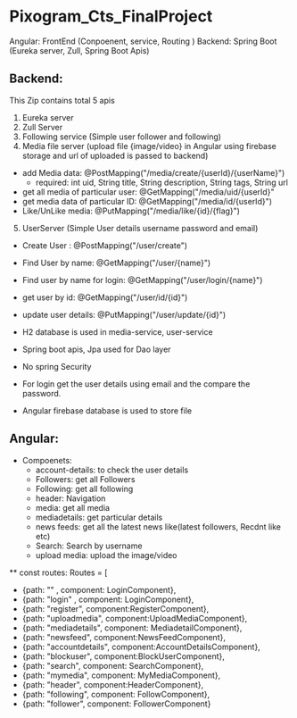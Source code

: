 # Pixogram_Cts_FinalProject

Angular: FrontEnd (Conpoenent, service, Routing )
Backend: Spring Boot (Eureka server, Zull, Spring Boot Apis)


<h2>Backend:</h2>

This Zip contains total 5 apis
1. Eureka server
2. Zull Server 
3. Following service  (Simple user follower and following) 
4. Media file server (upload file {image/video} in Angular using firebase storage and url of uploaded is passed to backend)
  - add Media data: @PostMapping("/media/create/{userId}/{userName}")
     - required: int uid, String title, String description, String tags, String url
  - get all media of particular user: @GetMapping("/media/uid/{userId}"
  - get media data of particular ID:  @GetMapping("/media/id/{userId}")
  - Like/UnLike media: @PutMapping("/media/like/{id}/{flag}")
    
5. UserServer (Simple User details username password and email) 
  - Create User : @PostMapping("/user/create")
  - Find User by name: @GetMapping("/user/{name}") 
  - Find user by name for login: @GetMapping("/user/login/{name}") 
  - get user by id: @GetMapping("/user/id/{id}")
  - update user details: @PutMapping("/user/update/{id}") 
   
    
- H2 database is used in media-service, user-service
- Spring boot apis, Jpa used for Dao layer
- No spring Security
- For login get the user details using email and the compare the password.
- Angular firebase database is used to store file 

 
<h2>Angular:</h2>

- Compoenets:
  - account-details: to check the user details
  - Followers: get all Followers
  - Following: get all following
  - header: Navigation
  - media: get all media
  - mediadetails: get particular details
  - news feeds: get all the latest news like(latest followers, Recdnt like etc)
  - Search: Search by username
  - upload media: upload the image/video


** const routes: Routes = [
*  {path: "" , component: LoginComponent},
*  {path: "login" , component: LoginComponent},
*  {path: "register", component:RegisterComponent},
*  {path: "uploadmedia", component:UploadMediaComponent},
*  {path: "mediadetails", component: MediadetailComponent},
*  {path: "newsfeed", component:NewsFeedComponent},
*  {path: "accountdetails", component:AccountDetailsComponent},
*  {path: "blockuser", component:BlockUserComponent},
*  {path: "search", component: SearchComponent},
*  {path: "mymedia", component: MyMediaComponent},
*  {path: "header", component:HeaderComponent},
*  {path: "following", component: FollowComponent},
*  {path: "follower", component: FollowerComponent}
